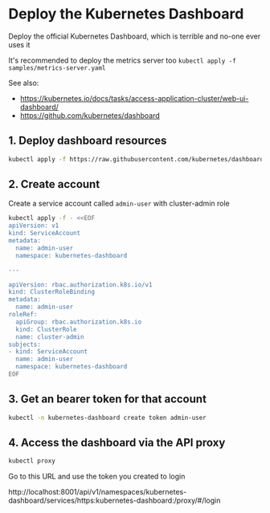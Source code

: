 # Deploy the Kubernetes Dashboard

Deploy the official Kubernetes Dashboard, which is terrible and no-one ever uses it

It's recommended to deploy the metrics server too `kubectl apply -f samples/metrics-server.yaml`

See also:
- https://kubernetes.io/docs/tasks/access-application-cluster/web-ui-dashboard/
- https://github.com/kubernetes/dashboard

## 1. Deploy dashboard resources 

```bash
kubectl apply -f https://raw.githubusercontent.com/kubernetes/dashboard/v2.7.0/aio/deploy/recommended.yaml
```

## 2. Create account

Create a service account called `admin-user` with cluster-admin role

```bash
kubectl apply -f - <<EOF
apiVersion: v1
kind: ServiceAccount
metadata:
  name: admin-user
  namespace: kubernetes-dashboard

---

apiVersion: rbac.authorization.k8s.io/v1
kind: ClusterRoleBinding
metadata:
  name: admin-user
roleRef:
  apiGroup: rbac.authorization.k8s.io
  kind: ClusterRole
  name: cluster-admin
subjects:
- kind: ServiceAccount
  name: admin-user
  namespace: kubernetes-dashboard
EOF
```

## 3. Get an bearer token for that account

```bash
kubectl -n kubernetes-dashboard create token admin-user
```

## 4. Access the dashboard via the API proxy

```bash
kubectl proxy
```

Go to this URL and use the token you created to login

http://localhost:8001/api/v1/namespaces/kubernetes-dashboard/services/https:kubernetes-dashboard:/proxy/#/login